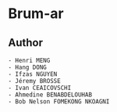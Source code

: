 # Brum-ar

## Author
    - Henri MENG
    - Hang DONG
    - Ifzas NGUYEN
    - Jéremy BROSSE
    - Ivan CEAICOVSCHI
    - Ahmedine BENABDELOUHAB
    - Bob Nelson FOMEKONG NKOAGNI
